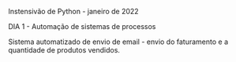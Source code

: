 Instensivão de Python - janeiro de 2022

DIA 1 - Automação de sistemas de processos

Sistema automatizado de envio de email - envio do faturamento e a quantidade de produtos vendidos.